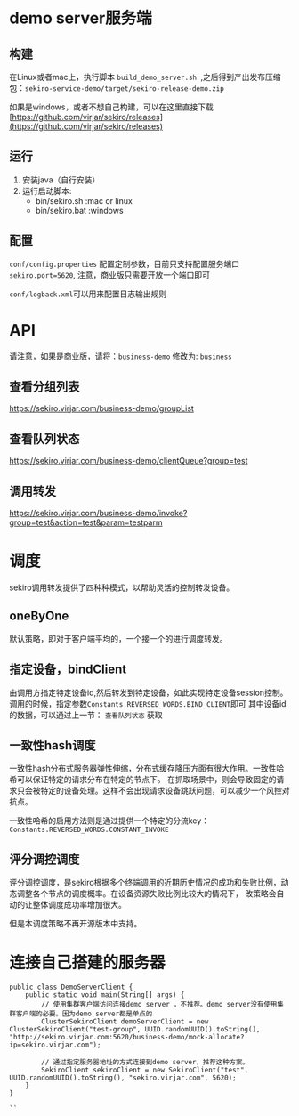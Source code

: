 # demo server服务端

## 构建

在Linux或者mac上，执行脚本 ``build_demo_server.sh ``,之后得到产出发布压缩包：``sekiro-service-demo/target/sekiro-release-demo.zip ``

如果是windows，或者不想自己构建，可以在这里直接下载 [https://github.com/virjar/sekiro/releases](https://github.com/virjar/sekiro/releases)

## 运行

1. 安装java（自行安装）
2. 运行启动脚本:
   - bin/sekiro.sh :mac or linux
   - bin/sekiro.bat :windows

## 配置

``conf/config.properties`` 配置定制参数，目前只支持配置服务端口 ``sekiro.port=5620``,
注意，商业版只需要开放一个端口即可

``conf/logback.xml``可以用来配置日志输出规则

# API
请注意，如果是商业版，请将：``business-demo`` 修改为: ``business``


## 查看分组列表
https://sekiro.virjar.com/business-demo/groupList

## 查看队列状态
https://sekiro.virjar.com/business-demo/clientQueue?group=test

## 调用转发
https://sekiro.virjar.com/business-demo/invoke?group=test&action=test&param=testparm


# 调度
sekiro调用转发提供了四种种模式，以帮助灵活的控制转发设备。

## oneByOne
默认策略，即对于客户端平均的，一个接一个的进行调度转发。

## 指定设备，bindClient
由调用方指定特定设备id,然后转发到特定设备，如此实现特定设备session控制。
调用的时候，指定参数``Constants.REVERSED_WORDS.BIND_CLIENT``即可
其中设备id的数据，可以通过上一节： ``查看队列状态`` 获取

## 一致性hash调度
一致性hash分布式服务器弹性伸缩，分布式缓存降压方面有很大作用。一致性哈希可以保证特定的请求分布在特定的节点下。
在抓取场景中，则会导致固定的请求只会被特定的设备处理。这样不会出现请求设备跳跃问题，可以减少一个风控对抗点。

一致性哈希的启用方法则是通过提供一个特定的分流key： ``Constants.REVERSED_WORDS.CONSTANT_INVOKE``

## 评分调控调度
评分调控调度，是sekiro根据多个终端调用的近期历史情况的成功和失败比例，动态调整各个节点的调度概率。在设备资源失败比例比较大的情况下，
改策略会自动的让整体调度成功率增加很大。

但是本调度策略不再开源版本中支持。


# 连接自己搭建的服务器

```
public class DemoServerClient {
    public static void main(String[] args) {
        // 使用集群客户端访问连接demo server ，不推荐。demo server没有使用集群客户端的必要。因为demo server都是单点的
        ClusterSekiroClient demoServerClient = new ClusterSekiroClient("test-group", UUID.randomUUID().toString(), "http://sekiro.virjar.com:5620/business-demo/mock-allocate?ip=sekiro.virjar.com");

        // 通过指定服务器地址的方式连接到demo server，推荐这种方案。
        SekiroClient sekiroClient = new SekiroClient("test", UUID.randomUUID().toString(), "sekiro.virjar.com", 5620);
    }
}

``

